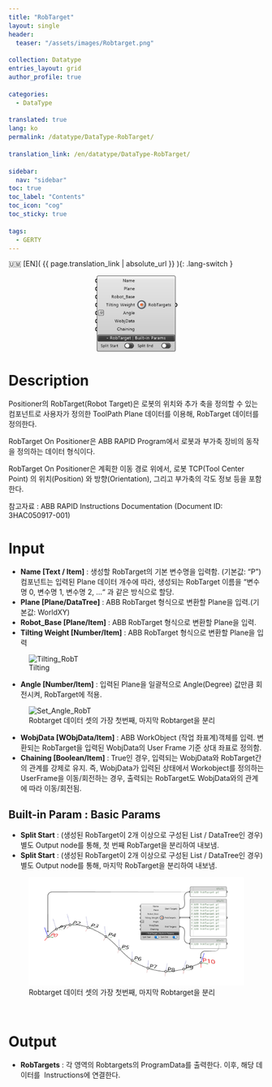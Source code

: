 ```yaml
---
title: "RobTarget"
layout: single
header:
  teaser: "/assets/images/Robtarget.png"

collection: Datatype
entries_layout: grid
author_profile: true

categories:
  - DataType

translated: true
lang: ko
permalink: /datatype/DataType-RobTarget/

translation_link: /en/datatype/DataType-RobTarget/

sidebar:
  nav: "sidebar"
toc: true
toc_label: "Contents"
toc_icon: "cog"
toc_sticky: true

tags: 
  - GERTY
---
```


:us_outlying_islands: [EN]( {{ page.translation_link | absolute_url }} ){: .lang-switch }

<p align="center">  <img src="/assets/images/DataTypes/RobTarget/Robtarget_comp.png" align="center" width="32%"></p>


# Description


Positioner의 RobTarget(Robot Target)은 로봇의 위치와 추가 축을 정의할 수 있는 컴포넌트로 사용자가 정의한 ToolPath Plane 데이터를 이용해, RobTarget 데이터를 정의한다.

RobTarget On Positioner은 ABB RAPID Program에서 로봇과 부가축 장비의 동작을 정의하는 데이터 형식이다.

RobTarget On Positioner은 계획한 이동 경로 위에서, 로봇 TCP(Tool Center Point) 의 위치(Position) 와 방향(Orientation), 그리고 부가축의 각도 정보 등을 포함한다.

참고자료 : ABB RAPID Instructions Documentation (Document ID: 3HAC050917-001)

# Input

* **Name [Text / Item]** : 생성할 RobTarget의 기본 변수명을 입력함. (기본값: “P”) <br> 컴포넌트는 입력된 Plane 데이터 개수에 따라, 생성되는 RobTarget 이름을 “변수명 0, 변수명 1, 변수명 2, …“ 과 같은 방식으로 할당.
* **Plane [Plane/DataTree]** : ABB RobTarget 형식으로 변환할 Plane을 입력.(기본값: WorldXY) 
* **Robot_Base [Plane/Item]** : ABB RobTarget 형식으로 변환할 Plane을 입력. 
* **Tilting Weight [Number/Item]** : ABB RobTarget 형식으로 변환할 Plane을 입력
<figure>
  <img src="/assets/images/DataTypes/RobTarget/TiltingWeight_RobT.gif" alt="Tilting_RobT">
  <figcaption> Tilting</figcaption>
</figure>

* **Angle [Number/Item]** : 입력된 Plane을 일괄적으로 Angle(Degree) 값만큼 회전시켜, RobTarget에 적용.
<figure>
  <img src="/assets/images/DataTypes/RobTarget/Set_Angle_RobT.gif" alt="Set_Angle_RobT">
  <figcaption> Robtarget 데이터 셋의 가장 첫번째, 마지막 Robtarget을 분리</figcaption>
</figure>

* **WobjData [WObjData/Item]** : ABB WorkObject (작업 좌표계)객체를 입력. 변환되는 RobTarget을 입력된 WobjData의 User Frame 기준 상대 좌표로 정의함.
* **Chaining [Boolean/Item]** : True인 경우, 입력되는 WobjData와 RobTarget간의 관계를 강제로 유지. 즉, WobjData가 입력된 상태에서 Workobject를 정의하는 UserFrame을 이동/회전하는 경우, 출력되는 RobTarget도 WobjData와의 관계에 따라 이동/회전됨. 

## Built-in Param : Basic Params​
* **Split Start** : (생성된 RobTarget이 2개 이상으로 구성된 List / DataTree인 경우) 별도 Output node를 통해, 첫 번째 RobTarget을 분리하여 내보냄. 
* **Split Start** : (생성된 RobTarget이 2개 이상으로 구성된 List / DataTree인 경우) 별도 Output node를 통해, 마지막 RobTarget을 분리하여 내보냄. 

<figure>
  <img src="/assets/images/DataTypes/RobTarget/split Robtargets_exam.png" alt="split_RobT">
  <figcaption> Robtarget 데이터 셋의 가장 첫번째, 마지막 Robtarget을 분리</figcaption>
</figure>
<br>

# Output

* **RobTargets** : 각 영역의 Robtargets의 ProgramData를 출력한다. 이후, 해당 데이터를  Instructions에 연결한다.
